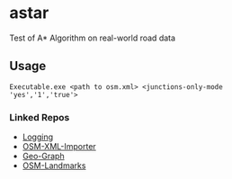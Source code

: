# astar
Test of A* Algorithm on real-world road data

## Usage
`Executable.exe <path to osm.xml> <junctions-only-mode 'yes','1','true'>`

### Linked Repos
- [Logging](https://github.com/C9Glax/Logging)
- [OSM-XML-Importer](https://github.com/C9Glax/OSM-XML-Importer)
- [Geo-Graph](https://github.com/C9Glax/Geo-Graph)
- [OSM-Landmarks](https://github.com/C9Glax/OSM-Landmarks)
